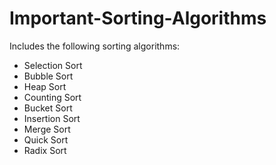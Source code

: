 # Important-Sorting-Algorithms

Includes the following sorting algorithms:

- Selection Sort
- Bubble Sort
- Heap Sort
- Counting Sort
- Bucket Sort
- Insertion Sort
- Merge Sort
- Quick Sort
- Radix Sort
